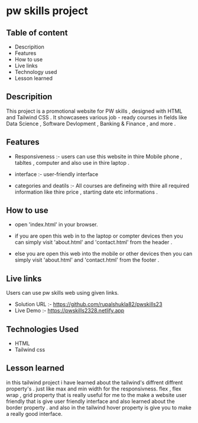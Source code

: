 
# pw skills project


## Table of content 

- Descripition
- Features
- How to use
- Live links
- Technology used
- Lesson learned 


## Descripition


This project is a promotional website for PW skills , designed with HTML and Tailwind 
CSS . 
It showcasees various job - ready courses in fields like Data Science , Software Devlopment , Banking & Finance , and more .

## Features


- Responsiveness :- users can use this website in thire Mobile phone , tabltes , computer and also use in thire laptop .

- interface :- user-friendly interface
 
- categories and deatils :- All courses are defineing with thire all required information like thire price , starting date etc informations .

## How to use 

- open 'index.html' in your browser.
  
- if you are open this web in to the laptop or compter devices then you can simply visit 'about.html' and 'contact.html' from the header .

- else you are open this web into the mobile or other devices then you can simply visit 'about.html' and 'contact.html' from the footer .

## Live links 


Users can use pw skills web using given links.

- Solution URL :- https://github.com/rupalshukla82/pwskills23
- Live Demo :- https://pwskills2328.netlify.app

##  Technologies Used

- HTML
- Tailwind css


## Lesson learned 

in this tailwind project i have learned about the tailwind's diffrent diffrent property's . just like max and min width for the responsivness. flex , flex wrap , grid property that is really useful for me to the make a website user friendly that is give user friendly interface and also learned about the border property . and also in the tailwind hover property is give you to make a really good interface.






